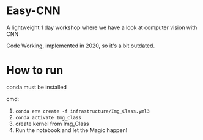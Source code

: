 # Easy-CNN

A lightweight 1 day workshop where we have a look at computer vision with CNN

Code Working, implemented in 2020, so it's a bit outdated.


# How to run
conda must be installed

cmd:
1. `conda env create -f infrastructure/Img_Class.yml3`
2. `conda activate Img_Class`
3. create kernel from Img_Class
4. Run the notebook and let the Magic happen!

